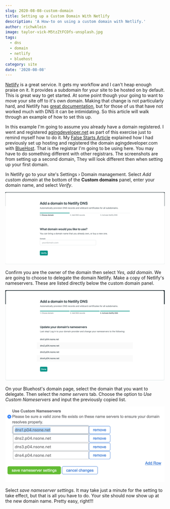 ```yaml
---
slug: 2020-08-08-custom-domain
title: Setting up a Custom Domain With Netlify
description: 'A How-to on using a custom domain with Netlify.'
author: richwklein
image: taylor-vick-M5tzZtFCOfs-unsplash.jpg
tags:
  - dns
  - domain
  - netlify
  - bluehost
category: site
date: '2020-08-08'
---
```


[Netlify](https://www.netlify.com) is a great service. It gets my workflow and I can't heap
enough praise on it. It provides a subdomain for your site to be hosted on by default.
This is great way to get started. At some point though your going to want to move
your site off to it's own domain. Making that change is not particularly hard,
and Netlify has [great documentation](https://docs.netlify.com/domains-https/custom-domains/configure-external-dns/#configure-a-subdomain), but for those of us that have not worked much with 
DNS it can be intimidating. So this article will walk through an example of how 
to set this up.

In this example I'm going to assume you already have a domain registered. I
went and registered [agingdeveloper.net](https://agingdeveloper.net) as part
of this exercise just to remind myself how to do it. My 
[False Starts Article](/article/2020/07/26/false-start) explained how I had 
previously set up hosting and registered the domain agingdeveloper.com with 
[BlueHost](https://www.bluehost.com). That is the registrar I'm going to be
using here. You may have to do something different with other registrars.
The screenshots are from setting up a second domain, They will look different 
then when setting up your first domain.

In Netlify go to your site's Settings › Domain management. Select 
*Add custom domain* at the bottom of the **Custom domains** panel, enter your 
domain name, and select *Verify*. 

![Netlify Verify](netlify_verify.png)

Confirm you are the owner of the domain then select *Yes, add domain*. 
We are going to choose to delegate the domain Netlify. Make a copy of 
Netlify's nameservers. These are listed directly below the custom domain panel. 

![Netlify Nameservers](netlify_nameservers.png)

On your Bluehost's domain page, select the domain that you want to delegate. 
Then select the *name servers* tab. Choose the option to 
*Use Custom Nameservers* and input the previously copied list.

![Bluehost Nameservers](bluehost_nameservers.png)

Select *save nameserver settings*. It may take just a minute for the setting to 
take effect, but that is all you have to do. Your site should now show up
at the new domain name. Pretty easy, right!!!
